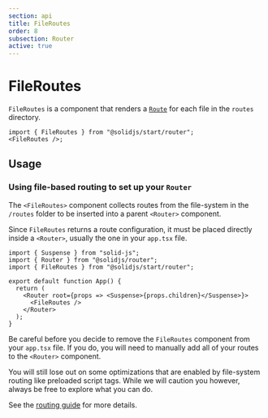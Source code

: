```yaml
---
section: api
title: FileRoutes
order: 8
subsection: Router
active: true
---
```


# FileRoutes

`FileRoutes` is a component that renders a [`Route`][route] for each file in the `routes` directory.

<div class="text-lg">

```tsx twoslash
import { FileRoutes } from "@solidjs/start/router";
<FileRoutes />;
```

</div>

<table-of-contents></table-of-contents>

## Usage

### Using file-based routing to set up your `Router`

The `<FileRoutes>` component collects routes from the file-system in the `/routes` folder to be inserted into a parent `<Router>` component.

Since `FileRoutes` returns a route configuration, it must be placed directly inside a `<Router>`, usually the one in your `app.tsx` file.

```tsx twoslash {7-9} filename="app.tsx"
import { Suspense } from "solid-js";
import { Router } from "@solidjs/router";
import { FileRoutes } from "@solidjs/start/router";

export default function App() {
  return (
    <Router root={props => <Suspense>{props.children}</Suspense>}>
      <FileRoutes />
    </Router>
  );
}
```

<aside>

Be careful before you decide to remove the `FileRoutes` component from your `app.tsx` file. If you do, you will need to manually add all of your routes to the `<Router>` component.

You will still lose out on some optimizations that are enabled by file-system routing like preloaded script tags. While we will caution you however, always be free to explore what you can do.

</aside>

See the [routing guide](/core-concepts/routing) for more details.

[route]: /api/Route
